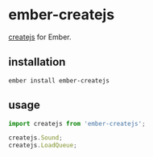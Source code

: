 # ember-createjs

[createjs](http://www.createjs.com/) for Ember.

## installation

`ember install ember-createjs`

## usage

```js
import createjs from 'ember-createjs';

createjs.Sound;
createjs.LoadQueue;
```
